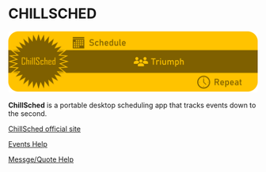 # CHILLSCHED

[![Image](docs/resources/ChillSchedheader.png)](https://mikeyjm145.github.io/ChillSched/ "ChillSched")

**ChillSched** is a portable desktop scheduling app that tracks events down to the second.

[ChillSched official site](https://mikeyjm145.github.io/ChillSched/ "ChillSched Official Site")

[Events Help](https://mikeyjm145.github.io/ChillSched/pages/Events.html "Help for Events")

[Messge/Quote Help](https://mikeyjm145.github.io/ChillSched/ "Help for Message/Quotes")
